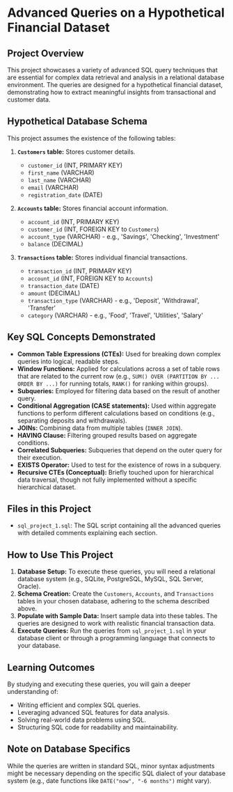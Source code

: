 #  Advanced Queries on a Hypothetical Financial Dataset

## Project Overview
This project showcases a variety of advanced SQL query techniques that are essential for complex data retrieval and analysis in a relational database environment. The queries are designed for a hypothetical financial dataset, demonstrating how to extract meaningful insights from transactional and customer data.

## Hypothetical Database Schema
This project assumes the existence of the following tables:

1.  **`Customers` table:** Stores customer details.
    -   `customer_id` (INT, PRIMARY KEY)
    -   `first_name` (VARCHAR)
    -   `last_name` (VARCHAR)
    -   `email` (VARCHAR)
    -   `registration_date` (DATE)

2.  **`Accounts` table:** Stores financial account information.
    -   `account_id` (INT, PRIMARY KEY)
    -   `customer_id` (INT, FOREIGN KEY to `Customers`)
    -   `account_type` (VARCHAR) - e.g., 'Savings', 'Checking', 'Investment'
    -   `balance` (DECIMAL)

3.  **`Transactions` table:** Stores individual financial transactions.
    -   `transaction_id` (INT, PRIMARY KEY)
    -   `account_id` (INT, FOREIGN KEY to `Accounts`)
    -   `transaction_date` (DATE)
    -   `amount` (DECIMAL)
    -   `transaction_type` (VARCHAR) - e.g., 'Deposit', 'Withdrawal', 'Transfer'
    -   `category` (VARCHAR) - e.g., 'Food', 'Travel', 'Utilities', 'Salary'

## Key SQL Concepts Demonstrated
-   **Common Table Expressions (CTEs):** Used for breaking down complex queries into logical, readable steps.
-   **Window Functions:** Applied for calculations across a set of table rows that are related to the current row (e.g., `SUM() OVER (PARTITION BY ... ORDER BY ...)` for running totals, `RANK()` for ranking within groups).
-   **Subqueries:** Employed for filtering data based on the result of another query.
-   **Conditional Aggregation (CASE statements):** Used within aggregate functions to perform different calculations based on conditions (e.g., separating deposits and withdrawals).
-   **JOINs:** Combining data from multiple tables (`INNER JOIN`).
-   **HAVING Clause:** Filtering grouped results based on aggregate conditions.
-   **Correlated Subqueries:** Subqueries that depend on the outer query for their execution.
-   **EXISTS Operator:** Used to test for the existence of rows in a subquery.
-   **Recursive CTEs (Conceptual):** Briefly touched upon for hierarchical data traversal, though not fully implemented without a specific hierarchical dataset.

## Files in this Project
-   `sql_project_1.sql`: The SQL script containing all the advanced queries with detailed comments explaining each section.

## How to Use This Project
1.  **Database Setup:** To execute these queries, you will need a relational database system (e.g., SQLite, PostgreSQL, MySQL, SQL Server, Oracle).
2.  **Schema Creation:** Create the `Customers`, `Accounts`, and `Transactions` tables in your chosen database, adhering to the schema described above.
3.  **Populate with Sample Data:** Insert sample data into these tables. The queries are designed to work with realistic financial transaction data.
4.  **Execute Queries:** Run the queries from `sql_project_1.sql` in your database client or through a programming language that connects to your database.

## Learning Outcomes
By studying and executing these queries, you will gain a deeper understanding of:
-   Writing efficient and complex SQL queries.
-   Leveraging advanced SQL features for data analysis.
-   Solving real-world data problems using SQL.
-   Structuring SQL code for readability and maintainability.

## Note on Database Specifics
While the queries are written in standard SQL, minor syntax adjustments might be necessary depending on the specific SQL dialect of your database system (e.g., date functions like `DATE("now", "-6 months")` might vary).


